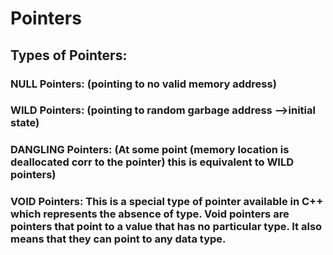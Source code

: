 # Pointers

## Types of Pointers:

### NULL Pointers: (pointing to no valid memory address)
### WILD Pointers: (pointing to random garbage address -->initial state)
### DANGLING Pointers: (At some point  (memory location is deallocated corr to the pointer) this is equivalent to WILD pointers)
### VOID Pointers: This is a special type of pointer available in C++ which represents the absence of type. Void pointers are pointers that point to a value that has no particular type. It also means that they can point to any data type.